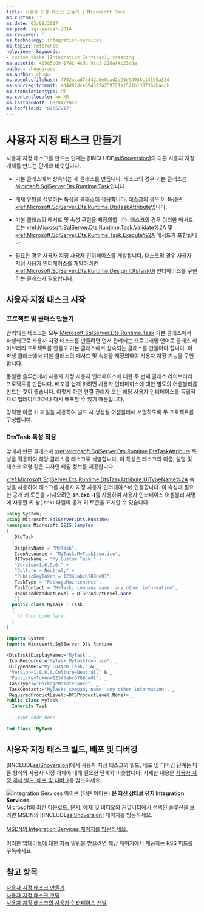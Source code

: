 ```yaml
---
title: 사용자 지정 태스크 만들기 | Microsoft Docs
ms.custom: ''
ms.date: 03/08/2017
ms.prod: sql-server-2014
ms.reviewer: ''
ms.technology: integration-services
ms.topic: reference
helpviewer_keywords:
- custom tasks [Integration Services], creating
ms.assetid: 42965c09-1782-4cdb-9ce1-216af4c23e0a
author: chugugrace
ms.author: chugu
ms.openlocfilehash: f752acad7a442a8e0aad2d24e94938c14195a35d
ms.sourcegitcommit: ad4d92dce894592a259721a1571b1d8736abacdb
ms.translationtype: MT
ms.contentlocale: ko-KR
ms.lasthandoff: 08/04/2020
ms.locfileid: "87652217"
---
```

# <a name="creating-a-custom-task"></a>사용자 지정 태스크 만들기
  사용자 지정 태스크를 만드는 단계는 [!INCLUDE[ssISnoversion](../../../includes/ssisnoversion-md.md)]의 다른 사용자 지정 개체를 만드는 단계와 비슷합니다.  
  
-   기본 클래스에서 상속되는 새 클래스를 만듭니다. 태스크의 경우 기본 클래스는 [Microsoft.SqlServer.Dts.Runtime.Task](/dotnet/api/microsoft.sqlserver.dts.runtime.task)입니다.  
  
-   개체 유형을 식별하는 특성을 클래스에 적용합니다. 태스크의 경우 이 특성은 <xref:Microsoft.SqlServer.Dts.Runtime.DtsTaskAttribute>입니다.  
  
-   기본 클래스의 메서드 및 속성 구현을 재정의합니다. 태스크의 경우 이러한 메서드로는 <xref:Microsoft.SqlServer.Dts.Runtime.Task.Validate%2A> 및 <xref:Microsoft.SqlServer.Dts.Runtime.Task.Execute%2A> 메서드가 포함됩니다.  
  
-   필요한 경우 사용자 지정 사용자 인터페이스를 개발합니다. 태스크의 경우 사용자 지정 사용자 인터페이스를 개발하려면 <xref:Microsoft.SqlServer.Dts.Runtime.Design.IDtsTaskUI> 인터페이스를 구현하는 클래스가 필요합니다.  
  
## <a name="getting-started-with-a-custom-task"></a>사용자 지정 태스크 시작  
  
### <a name="creating-projects-and-classes"></a>프로젝트 및 클래스 만들기  
 관리되는 태스크는 모두 [Microsoft.SqlServer.Dts.Runtime.Task](/dotnet/api/microsoft.sqlserver.dts.runtime.task) 기본 클래스에서 파생되므로 사용자 지정 태스크를 만들려면 먼저 관리되는 프로그래밍 언어로 클래스 라이브러리 프로젝트를 만들고 기본 클래스에서 상속되는 클래스를 만들어야 합니다. 이 파생 클래스에서 기본 클래스의 메서드 및 속성을 재정의하여 사용자 지정 기능을 구현합니다.  
  
 동일한 솔루션에서 사용자 지정 사용자 인터페이스에 대한 두 번째 클래스 라이브러리 프로젝트를 만듭니다. 배포를 쉽게 하려면 사용자 인터페이스에 대한 별도의 어셈블리를 만드는 것이 좋습니다. 이렇게 하면 연결 관리자 또는 해당 사용자 인터페이스를 독립적으로 업데이트하거나 다시 배포할 수 있기 때문입니다.  
  
 강력한 이름 키 파일을 사용하여 빌드 시 생성될 어셈블리에 서명하도록 두 프로젝트를 구성합니다.  
  
### <a name="applying-the-dtstask-attribute"></a>DtsTask 특성 적용  
 앞에서 만든 클래스에 <xref:Microsoft.SqlServer.Dts.Runtime.DtsTaskAttribute> 특성을 적용하여 해당 클래스를 태스크로 식별합니다. 이 특성은 태스크의 이름, 설명 및 태스크 유형 같은 디자인 타임 정보를 제공합니다.  
  
 <xref:Microsoft.SqlServer.Dts.Runtime.DtsTaskAttribute.UITypeName%2A> 속성을 사용하여 태스크를 사용자 지정 사용자 인터페이스에 연결합니다. 이 속성에 필요한 공개 키 토큰을 가져오려면 **sn.exe -t**를 사용하여 사용자 인터페이스 어셈블리 서명에 사용할 키 쌍(.snk) 파일의 공개 키 토큰을 표시할 수 있습니다.  
  
```csharp  
using System;  
using Microsoft.SqlServer.Dts.Runtime;  
namespace Microsoft.SSIS.Samples  
{  
  [DtsTask  
  (  
   DisplayName = "MyTask",  
   IconResource = "MyTask.MyTaskIcon.ico",  
   UITypeName = "My Custom Task," +  
   "Version=1.0.0.0," +  
   "Culture = Neutral," +  
   "PublicKeyToken = 12345abc6789de01",  
   TaskType = "PackageMaintenance",  
   TaskContact = "MyTask; company name; any other information",  
   RequiredProductLevel = DTSProductLevel.None  
   )]  
  public class MyTask : Task  
  {  
    // Your code here.  
  }  
}  
```  
  
```vb  
Imports System  
Imports Microsoft.SqlServer.Dts.Runtime  
  
<DtsTask(DisplayName:="MyTask", _  
 IconResource:="MyTask.MyTaskIcon.ico", _  
 UITypeName:="My Custom Task," & _  
 "Version=1.0.0.0,Culture=Neutral," & _  
 "PublicKeyToken=12345abc6789de01", _  
 TaskType:="PackageMaintenance", _  
 TaskContact:="MyTask; company name; any other information", _  
 RequiredProductLevel:=DTSProductLevel.None)> _  
Public Class MyTask  
  Inherits Task  
  
  ' Your code here.  
  
End Class 'MyTask  
```  
  
## <a name="building-deploying-and-debugging-a-custom-task"></a>사용자 지정 태스크 빌드, 배포 및 디버깅  
 [!INCLUDE[ssISnoversion](../../../includes/ssisnoversion-md.md)]에서 사용자 지정 태스크의 빌드, 배포 및 디버깅 단계는 다른 형식의 사용자 지정 개체에 대해 필요한 단계와 비슷합니다. 자세한 내용은 [사용자 지정 개체 빌드, 배포 및 디버그](../building-deploying-and-debugging-custom-objects.md)를 참조하세요.  
  
![Integration Services 아이콘 (작은 아이콘)](../../media/dts-16.gif "Integration Services 아이콘(작은 아이콘)")  **은 최신 상태로 유지 Integration Services**<br /> Microsoft의 최신 다운로드, 문서, 예제 및 비디오와 커뮤니티에서 선택된 솔루션을 보려면 MSDN의 [!INCLUDE[ssISnoversion](../../../includes/ssisnoversion-md.md)] 페이지를 방문하세요.<br /><br /> [MSDN의 Integration Services 페이지를 방문하세요.](https://go.microsoft.com/fwlink/?LinkId=136655)<br /><br /> 이러한 업데이트에 대한 자동 알림을 받으려면 해당 페이지에서 제공하는 RSS 피드를 구독하세요.  
  
## <a name="see-also"></a>참고 항목  
 [사용자 지정 태스크 만들기](creating-a-custom-task.md)   
 [사용자 지정 태스크 코딩](coding-a-custom-task.md)   
 [사용자 지정 태스크의 사용자 인터페이스 개발](developing-a-user-interface-for-a-custom-task.md)  
  
  
